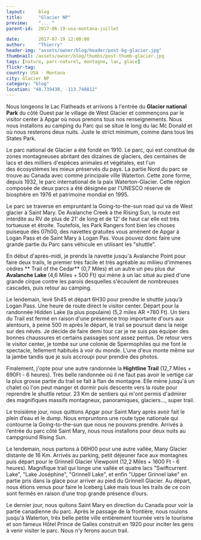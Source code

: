 ```yaml
---
layout:     blog
title:      "Glacier NP"
preview:    "... "
parent-id:  2017-06-19-usa-montana-juillet

date:       2017-07-19 12:00:00
author:     "Thierry"
header-img: "assets/owner/blog/header/post-bg-glacier.jpg"
thumbnail: /assets/owner/blog/thumbs/post-thumb-glacier.jpg
tags: [nature, parc-naturel, montagne, lac, glace]
flickr-tag: 
country: USA - Montana
city: Glacier NP
category: "blog"
location: "48.739430, -113.748812"
---
```


Nous longeons le Lac Flatheads et arrivons à l'entrée du **Glacier national Park** du côté Ouest par le village de West Glacier et commençons par le visitor center à Apgar où nous prenons tous nos renseignements. Nous nous installons au camping du Parc qui se situe le long du lac Mc Donald et où nous resterons deux nuits. Juste le strict minimum, comme dans tous les States Park.

Le parc national de Glacier a été fondé en 1910. Le parc, qui est constitué de zones montagneuses abritant des dizaines de glaciers, des centaines de lacs et des milliers d'espèces animales et végétales, est l'un des écosystèmes les mieux préservés du pays. La partie Nord du parc se trouve au Canada avec comme principale ville Waterton. Cette zone forme, depuis 1932, le parc international de la paix Waterton-Glacier. Cette région composée de deux parcs a été désignée par l'UNESCO réserve de biosphère en 1976 et patrimoine mondial en 1995.

<p class="info-box bg-primary"><i class="fa fa-info-circle"></i>  
Le parc se traverse en empruntant la Going-to-the-sun road qui va de West glacier à Saint Mary. De Avalanche Creek à the Rising Sun, la route est interdite au RV de plus de 21’ de long et de 12’ de haut car elle est très tortueuse et étroite. Toutefois, les Park Rangers font bien les choses puiseque dès 07h00, des navettes gratuites vous aménent de Apgar à Logan Pass et de Saint Mary à Logan Pas. Vous pouvez donc faire une grande partie du Parc sans véhicule en utilisant les "shuttle".
</p>

En début d'après-midi, je prends la navette jusqu'à Avalanche Point pour faire deux trails, le premier très facile et très agréable au miliieu d'immenes cèdres ** Trail of the Cedar** (0,7 Miles) et un autre un peu plus dur **Avalanche Lake** (4,6 Miles + 500 Ft) qui mène à un lac situé au pied d'une grande cirque contre les parois desquelles s'écoulent de nombreuses cascades, puis retour au camping.  

Le lendemain, levé 5h45 et départ 6H30 pour prendre le shuttle jusqu’à Logan Pass. Une heure de route direct le visitor center. Départ pour la randonnée Hidden Lake (la plus populaire) (5,2 miles AR +780 Ft). Un tiers du Trail est fermé en raison d'une présenece trop importante d'ours aux alentours, à peine 500 m après le départ, le trail se poursuit dans la neige sur des névés. Je décide de faire demi tour car je ne suis pas équiper des bonnes chaussures et certains passages sont assez pentus. De retour vers le visitor center, je tombe sur une colonie de Spermophiles qui me font le spectacle, tellement habitués à voir du monde. L'une d'eux monte même sur la jambe tandis que je suis accroupi pour prendre des photos. 

Finalement, j'opte pour une autre randonnée la **Hightline Trail** (12,7 Miles + 690Ft - 6 heures). Très belle randonnée où il ne faut pas avoir le vertige car la plus grosse partie du trail se fait à flan de montagne. Elle mène jusqu'à un chalet où l'on peut manger et dormir puis descente vers la route pour reprendre le shuttle retour. 23 Km de sentiers qui m'ont permis d'admirer des magnifiques massifs montagneux, panoramiques, glaciers..., super trail. 

Le troisième jour, nous quittons Apgar pour Saint Mary après avoir fait le plein d’eau et le dump. Nous empruntons une route type nationale qui contourne la  Going-to-the-sun que nous ne pouvons prendre. Arrivés à l’entrée du parc côté Saint Mary, nous nous installons  pour deux nuits au campground Rising Sun.

Le lendemain, nous partons à 06H00 pour une autre vallée, Many Glacier distante de 16 Km. Arrivés au parking, petit déjeuner face aux montagnes puis départ pour le Grinnell Glacier Viewpoint (12,2 Miles + 1600 Ft - 6 heures). Magnifique trail qui longe une vallée et quatre lacs "Swiftcurrent Lake", "Lake Joséphine", "Grinnell Lake", et enfin "Upper Grinnel lake" en partie pris dans la glace pour arriver au pied du Grinnell Glacier. Au départ, nous étions venus pour faire le Iceberg Lake mais tous les trails de ce coin sont fermés en raison d’une trop grande présence d’ours.

Le dernier jour, nous quitons Saint Mary en direction du Canada pour voir la partie canadienne du parc. Après le passage de la frontière, nous roulons jusqu'à Waterton, trèx belle petite ville entièrement tournée vers le tourisme et son fameux Hôtel Prince de Galles construit en 1920 pour inciter les gens à venir visiter le parc. Nous n'y ferons aucun trail.

